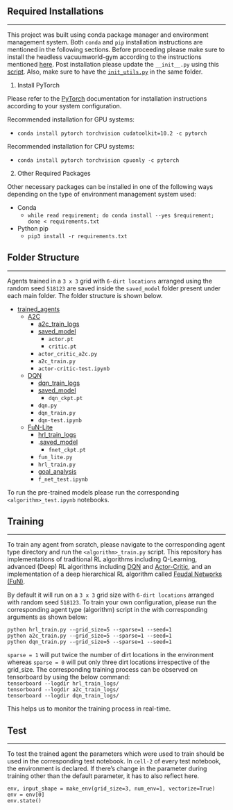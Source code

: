 ## Required Installations
___

This project was built using conda package manager and environment management system. Both `conda` and `pip` installation instructions are mentioned in the following sections.
Before proceeding please make sure to install the headless vacuumworld-gym according to the instructions mentioned [here](https://github.com/sekhar989/vacuumworld-gym#vacuumworld-gym). Post installation please update the `__init__.py` using this [script](https://github.com/sekhar989/vacuumworld-gym/blob/master/vwgym/__init__.py). Also, make sure to have the [`init_utils.py`](https://github.com/sekhar989/vacuumworld-gym/blob/master/vwgym/init_utils.py) in the same folder.

1. Install PyTorch  

Please refer to the [PyTorch](https://pytorch.org/) documentation for installation instructions according to your system configuration.  

Recommended installation for GPU systems:

- `conda install pytorch torchvision cudatoolkit=10.2 -c pytorch`
  
Recommended installation for CPU systems:  
    
- `conda install pytorch torchvision cpuonly -c pytorch`

2. Other Required Packages  

Other necessary packages can be installed in one of the following ways depending on the type of environment management system used:
- Conda
    - `while read requirement; do conda install --yes $requirement; done < requirements.txt`
- Python pip
    - `pip3 install -r requirements.txt`

## Folder Structure
---

Agents trained in a `3 x 3` grid with `6-dirt locations` arranged using the random seed `518123` are saved inside the `saved_model` folder present under each main folder. The folder structure is shown below.

- [trained_agents](https://github.com/sekhar989/vacuumworld-gym/tree/master/trained_agents)
    - [A2C](https://github.com/sekhar989/vacuumworld-gym/tree/master/trained_agents/A2C)  
        - [a2c_train_logs](https://github.com/sekhar989/vacuumworld-gym/tree/master/trained_agents/A2C/a2c_train_logs)  
        - [saved_model](https://github.com/sekhar989/vacuumworld-gym/tree/master/trained_agents/A2C/saved_model)  
            - `actor.pt`  
            - `critic.pt`  
        - `actor_critic_a2c.py`  
        - `a2c_train.py`
        - `actor-critic-test.ipynb`
    - [DQN](https://github.com/sekhar989/vacuumworld-gym/tree/master/trained_agents/DQN)
        - [dqn_train_logs](https://github.com/sekhar989/vacuumworld-gym/tree/master/trained_agents/DQN/dqn_train_logs)
        - [saved_model](https://github.com/sekhar989/vacuumworld-gym/tree/master/trained_agents/DQN/saved_model)
            - `dqn_ckpt.pt`
        - `dqn.py`
        - `dqn_train.py`
        - `dqn-test.ipynb`
    - [FuN-Lite](https://github.com/sekhar989/vacuumworld-gym/tree/master/trained_agents/FuN-Lite)
        - [hrl_train_logs](https://github.com/sekhar989/vacuumworld-gym/tree/master/trained_agents/FuN-Lite/hrl_train_logs)
        - .[saved_model](https://github.com/sekhar989/vacuumworld-gym/tree/master/trained_agents/FuN-Lite/saved_model)
            - `fnet_ckpt.pt`
        - `fun_lite.py`
        - `hrl_train.py`
        - [goal_analysis](https://github.com/sekhar989/vacuumworld-gym/tree/master/trained_agents/FuN-Lite/goal_analysis)
        - `f_net_test.ipynb`
        
To run the pre-trained models please run the corresponding `<algorithm>_test.ipynb` notebooks.

## Training
---

To train any agent from scratch, please navigate to the corresponding agent type directory and run the `<algorithm>_train.py` script. This repository has implementations of traditional RL algorithms including Q-Learning, advanced (Deep) RL algorithms including [DQN](https://arxiv.org/abs/1312.5602) and [Actor-Critic](https://arxiv.org/abs/1602.01783), and an implementation of a deep hierarchical RL algorithm called [Feudal Networks (FuN)](https://arxiv.org/abs/1703.01161).

By default it will run on a `3 x 3` grid size with `6-dirt locations` arranged with random seed `518123`. To train your own configuration, please run the corresponding agent type (algorithm) script in the with corresponding arguments as shown below:

`python hrl_train.py --grid_size=5 --sparse=1 --seed=1`  
`python a2c_train.py --grid_size=5 --sparse=1 --seed=1`  
`python dqn_train.py --grid_size=5 --sparse=1 --seed=1`

`sparse = 1` will put twice the number of dirt locations in the environment whereas `sparse = 0` will put only three dirt locations irrespective of the grid_size. The corresponding training process can be observed on tensorboard by using the below command:  
`tensorboard --logdir hrl_train_logs/`  
`tensorboard --logdir a2c_train_logs/`  
`tensorboard --logdir dqn_train_logs/`  

This helps us to monitor the training process in real-time.

## Test
---

To test the trained agent the parameters which were used to train should be used in the corresponding test notebook. In `cell-2` of every test notebook, the environment is declared. If there’s change in the parameter during training other than the default parameter, it has to also reflect here.

```
env, input_shape = make_env(grid_size=3, num_env=1, vectorize=True)   
env = env[0] 
env.state()  
```
